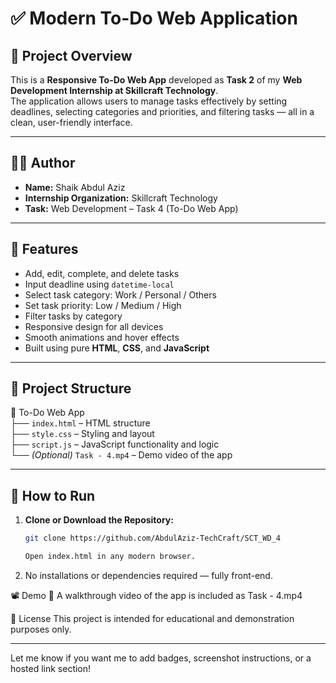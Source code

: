 # ✅ Modern To-Do Web Application

## 📌 Project Overview

This is a **Responsive To-Do Web App** developed as **Task 2** of my **Web Development Internship at Skillcraft Technology**.  
The application allows users to manage tasks effectively by setting deadlines, selecting categories and priorities, and filtering tasks — all in a clean, user-friendly interface.

---

## 🧑‍💻 Author

- **Name:** Shaik Abdul Aziz  
- **Internship Organization:** Skillcraft Technology  
- **Task:** Web Development – Task 4 (To-Do Web App)

---

## 🌟 Features

- Add, edit, complete, and delete tasks  
- Input deadline using `datetime-local`  
- Select task category: Work / Personal / Others  
- Set task priority: Low / Medium / High  
- Filter tasks by category  
- Responsive design for all devices  
- Smooth animations and hover effects  
- Built using pure **HTML**, **CSS**, and **JavaScript**

---

## 🧩 Project Structure

📁 To-Do Web App  
├── `index.html` – HTML structure  
├── `style.css` – Styling and layout  
├── `script.js` – JavaScript functionality and logic  
└── *(Optional)* `Task - 4.mp4` – Demo video of the app

---

## 🔧 How to Run

1. **Clone or Download the Repository:**

   ```bash
   git clone https://github.com/AbdulAziz-TechCraft/SCT_WD_4

   Open index.html in any modern browser.

2. No installations or dependencies required — fully front-end.

📽️ Demo
🎥 A walkthrough video of the app is included as Task - 4.mp4

📜 License
This project is intended for educational and demonstration purposes only.


---

Let me know if you want me to add badges, screenshot instructions, or a hosted link section!

